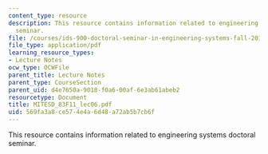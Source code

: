```yaml
---
content_type: resource
description: This resource contains information related to engineering systems doctoral
  seminar.
file: /courses/ids-900-doctoral-seminar-in-engineering-systems-fall-2011/569fa3a8ce574e4a6d48a72ab5b7cb6f_MITESD_83F11_lec06.pdf
file_type: application/pdf
learning_resource_types:
- Lecture Notes
ocw_type: OCWFile
parent_title: Lecture Notes
parent_type: CourseSection
parent_uid: d4e7650a-9018-f0a6-00af-6e3ab61abeb2
resourcetype: Document
title: MITESD_83F11_lec06.pdf
uid: 569fa3a8-ce57-4e4a-6d48-a72ab5b7cb6f
---
```

This resource contains information related to engineering systems doctoral seminar.

